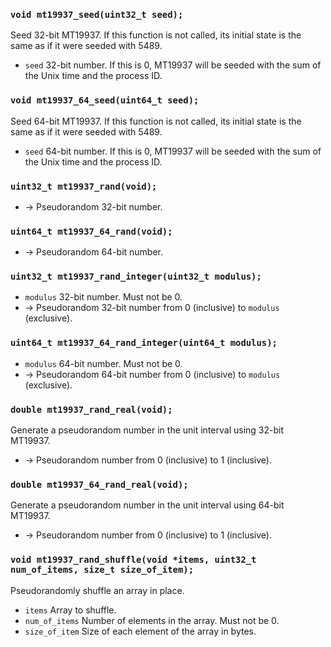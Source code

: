 ### `void mt19937_seed(uint32_t seed);`
Seed 32-bit MT19937. If this function is not called, its initial state is the same as if it were seeded with 5489.
* `seed` 32-bit number. If this is 0, MT19937 will be seeded with the sum of the Unix time and the process ID.

### `void mt19937_64_seed(uint64_t seed);`
Seed 64-bit MT19937. If this function is not called, its initial state is the same as if it were seeded with 5489.
* `seed` 64-bit number. If this is 0, MT19937 will be seeded with the sum of the Unix time and the process ID.

### `uint32_t mt19937_rand(void);`
* → Pseudorandom 32-bit number.

### `uint64_t mt19937_64_rand(void);`
* → Pseudorandom 64-bit number.

### `uint32_t mt19937_rand_integer(uint32_t modulus);`
* `modulus` 32-bit number. Must not be 0.
* → Pseudorandom 32-bit number from 0 (inclusive) to `modulus` (exclusive).

### `uint64_t mt19937_64_rand_integer(uint64_t modulus);`
* `modulus` 64-bit number. Must not be 0.
* → Pseudorandom 64-bit number from 0 (inclusive) to `modulus` (exclusive).

### `double mt19937_rand_real(void);`
Generate a pseudorandom number in the unit interval using 32-bit MT19937.
* → Pseudorandom number from 0 (inclusive) to 1 (inclusive).

### `double mt19937_64_rand_real(void);`
Generate a pseudorandom number in the unit interval using 64-bit MT19937.
* → Pseudorandom number from 0 (inclusive) to 1 (inclusive).

### `void mt19937_rand_shuffle(void *items, uint32_t num_of_items, size_t size_of_item);`
Pseudorandomly shuffle an array in place.
* `items` Array to shuffle.
* `num_of_items` Number of elements in the array. Must not be 0.
* `size_of_item` Size of each element of the array in bytes.
